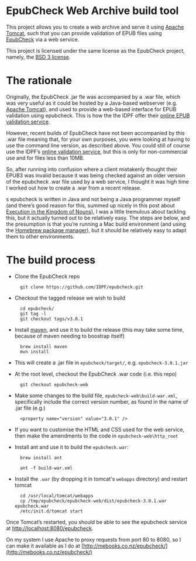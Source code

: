 # EpubCheck Web Archive build tool

This project allows you to create a web archive and serve it using [Apache Tomcat](http://tomcat.apache.org/), such that 
you can provide validation of EPUB files using [EpubCheck](https://github.com/IDPF/epubcheck) via a web service.

This project is licensed under the same license as the EpubCheck project, namely, the <a href="http://opensource.org/licenses/BSD-3-Clause">BSD 3 license</a>.

# The rationale

Originally, the EpubCheck .jar fle was accompanied by a .war file, which was very useful as it could be hosted by a Java-based webserver (e.g. <a href="http://tomcat.apache.org/">Apache Tomcat</a>), and used to provide a web-based interface for EPUB validation using epubcheck. This is how the the IDPF offer their <a href="http://validator.idpf.org/">online EPUB validation service</a>.

However, recent builds of EpubCheck have not been accompanied by this .war file meaning that, for your own purposes, you were looking at having to use the command line version, as described above. You could still of course use the IDPF’s <a href="http://validator.idpf.org/">online validation service</a>, but this is only for non-commercial use and for files less than 10MB.

So, after running into confusion where a client mistakenly thought their EPUB3 was invalid because it was being checked against an older version of the epubcheck .war file used by a web service, I thought it was high time I worked out how to create a .war from a recent release.

s epubcheck is written in Java and not being a Java programmer myself (and there’s good reason for this, summed up nicely in this post about <a href="http://steve-yegge.blogspot.co.nz/2006/03/execution-in-kingdom-of-nouns.html">Execution in the Kingdom of Nouns</a>), I was a little tremulous about tackling this, but it actually turned out to be relatively easy. The steps are below, and the presumption is that you’re running a Mac build environment (and using the <a href="http://brew.sh/">Homebrew package manager</a>), but it should be relatively easy to adapt them to other environments.

# The build process

* Clone the EpubCheck repo

		git clone https://github.com/IDPF/epubcheck.git

* Checkout the tagged release we wish to build

		cd epubcheck/
		git tag -l
		git checkout tags/v3.0.1

* Install <a href="http://maven.apache.org/">maven</a>, and use it to build the release (this may take some time, because of maven needing to boostrap itself)

		brew install maven
		mvn install

* This will create a .jar file in `epubcheck/target/`, e.g. `epubcheck-3.0.1.jar`

* At the root level, checkout the EpubCheck .war code (i.e. this repo)

		git checkout epubcheck-web

* Make some changes to the build file, `epubcheck-web\build-war.xml`, 
specifically include the correct version number, as found in the name of .jar file (e.g.)

		<property name="version" value="3.0.1" />

* If you want to customise the HTML and CSS used for the web service, then make the amendments to the code in `epubcheck-web\http_root`

* Install ant and use it to build the `epubcheck.war`:

		brew install ant

		ant -f build-war.xml

* Install the `.war` (by dropping it in tomcat's `webapps` directory) and restart tomcat

		cd /usr/local/tomcat/webapps
		cp /tmp/epubcheck/epubcheck-web/dist/epubcheck-3.0.1.war epubcheck.war
		/etc/init.d/tomcat start

Once Tomcat’s restarted, you should be able to see the epubcheck service at [http://localhost:8080/epubcheck](http://localhost:8080/epubcheck).

On my system I use Apache to proxy requests from port 80 to 8080, so I can make it available as I do at [http://mebooks.co.nz/epubcheck/](http://mebooks.co.nz/epubcheck/)


